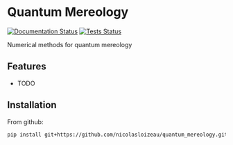 # Quantum Mereology

<!-- [![PyPI Version](https://img.shields.io/pypi/v/quantum_mereology.svg)](https://pypi.python.org/pypi/quantum_mereology) -->
[![Documentation Status](https://readthedocs.org/projects/quantum-mereology/badge/?version=latest)](https://quantum-mereology.readthedocs.io/en/latest/?version=latest)
[![Tests Status](https://github.com/nicolasloizeau/quantum_mereology/actions/workflows/test.yml/badge.svg)](https://github.com/nicolasloizeau/quantum_mereology/actions/workflows/test.yml)


Numerical methods for quantum mereology

## Features

* TODO

## Installation

From github:

```bash
pip install git+https://github.com/nicolasloizeau/quantum_mereology.git
```
